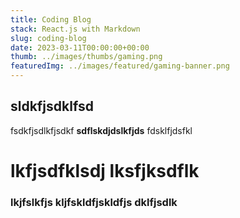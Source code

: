 ```yaml
---
title: Coding Blog 
stack: React.js with Markdown
slug: coding-blog
date: 2023-03-11T00:00:00+00:00
thumb: ../images/thumbs/gaming.png
featuredImg: ../images/featured/gaming-banner.png
---
```


## sldkfjsdklfsd
fsdkfjsdlkfjsdkf
**sdflskdjdslkfjds**
fdsklfjdsfkl
# lkfjsdfklsdj lksfjksdflk 

### lkjfslkfjs kljfskldfjskldfjs dklfjsdlk